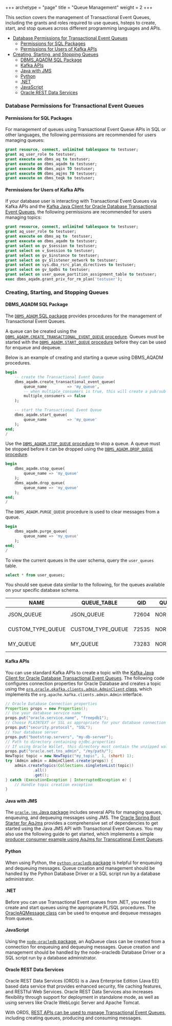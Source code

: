 +++
archetype = "page"
title = "Queue Management"
weight = 2
+++

This section covers the management of Transactional Event Queues, including the grants and roles required to use queues, hsteps to create, start, and stop queues across different programming languages and APIs.

* [Database Permissions for Transactional Event Queues](#database-permissions-for-transactional-event-queues)
  * [Permissions for SQL Packages](#permissions-for-sql-packages)
  * [Permissions for Users of Kafka APIs](#permissions-for-users-of-kafka-apis)
* [Creating, Starting, and Stopping Queues](#creating-starting-and-stopping-queues)
  * [DBMS_AQADM SQL Package](#dbms_aqadm-sql-package)
  * [Kafka APIs](#kafka-apis)
  * [Java with JMS](#java-with-jms)
  * [Python](#python)
  * [.NET](#net)
  * [JavaScript](#javascript)
  * [Oracle REST Data Services](#oracle-rest-data-services)



### Database Permissions for Transactional Event Queues

#### Permissions for SQL Packages

For management of queues using Transactional Event Queue APIs in SQL or other languages, the following permissions are recommended for users managing  queues:

```sql
grant resource, connect, unlimited tablespace to testuser;
grant aq_user_role to testuser;
grant execute on dbms_aq to testuser;
grant execute on dbms_aqadm to testuser;
grant execute ON dbms_aqin TO testuser;
grant execute ON dbms_aqjms TO testuser;
grant execute on dbms_teqk to testuser;
```

#### Permissions for Users of Kafka APIs

If your database user is interacting with Transactional Event Queues via Kafka APIs and the [Kafka Java Client for Oracle Database Transactional Event Queues](https://github.com/oracle/okafka), the following permissions are recommended for users managing topics:

```sql
grant resource, connect, unlimited tablespace to testuser;
grant aq_user_role to testuser;
grant execute on dbms_aq to  testuser;
grant execute on dbms_aqadm to testuser;
grant select on gv_$session to testuser;
grant select on v_$session to testuser;
grant select on gv_$instance to testuser;
grant select on gv_$listener_network to testuser;
grant select on sys.dba_rsrc_plan_directives to testuser;
grant select on gv_$pdbs to testuser;
grant select on user_queue_partition_assignment_table to testuser;
exec dbms_aqadm.grant_priv_for_rm_plan('testuser');
```

### Creating, Starting, and Stopping Queues

#### DBMS_AQADM SQL Package

The [`DBMS_AQADM` SQL package](https://docs.oracle.com/en/database/oracle/oracle-database/23/arpls/DBMS_AQADM.html) provides procedures for the management of Transactional Event Queues.

A queue can be created using the [`DBMS_AQADM.CREATE_TRANSACTIONAL_EVENT_QUEUE` procedure](https://docs.oracle.com/en/database/oracle/oracle-database/23/arpls/DBMS_AQADM.html#GUID-6841A667-1021-4E5C-8567-F71913AA4773). Queues must be started with the [`DBMS_AQADM.START_QUEUE` procedure](https://docs.oracle.com/en/database/oracle/oracle-database/23/arpls/DBMS_AQADM.html#GUID-EED83332-40B1-4B0A-9E50-AC006A1A0615) before they can be used for enqueue and dequeue.

Below is an example of creating and starting a queue using DBMS_AQADM procedures.

```sql
begin
    -- create the Transactional Event Queue
    dbms_aqadm.create_transactional_event_queue(
        queue_name         => 'my_queue',
        -- when multiple_consumers is true, this will create a pub/sub "topic" - the default is false.
        multiple_consumers => false
    );

    -- start the Transactional Event Queue
    dbms_aqadm.start_queue(
        queue_name         => 'my_queue'
    );
end;
/
```

Use the [`DBMS_AQADM.STOP_QUEUE` procedure](https://docs.oracle.com/en/database/oracle/oracle-database/23/arpls/DBMS_AQADM.html#GUID-14EADFE9-D7C3-472D-895D-861BB5570EED) to stop a queue. A queue must be stopped before it can be dropped using the [`DBMS_AQADM.DROP_QUEUE` procedure](https://docs.oracle.com/en/database/oracle/oracle-database/23/arpls/DBMS_AQADM.html#GUID-167A1A71-C8CB-48B4-B1B0-C98825BDE25F).

```sql
begin
    dbms_aqadm.stop_queue(
        queue_name => 'my_queue'
    );
    dbms_aqadm.drop_queue(
        queue_name => 'my_queue'
    );
end;
/
```

The `DBMS_AQADM.PURGE_QUEUE` procedure is used to clear messages from a queue.

```sql
begin
    dbms_aqadm.purge_queue(
        queue_name => 'my_queue'
    );
end;
/
```

To view the current queues in the user schema, query the `user_queues` table.

```sql
select * from user_queues;
```

You should see queue data similar to the following, for the queues available on your specific database schema.

| NAME             | QUEUE_TABLE      | QID  | QUEUE_TYPE     | MAX_RETRIES | RETRY_DELAY | ENQUEUE_ENABLED | DEQUEUE_ENABLED | RETENTION | USER_COMMENT | NETWORK_NAME | SHARDED | QUEUE_CATEGORY           | RECIPIENTS |
|------------------|------------------|------|---------------|-------------|-------------|-----------------|-----------------|-----------|--------------|--------------|---------|-------------------------|------------|
| JSON_QUEUE       | JSON_QUEUE       | 72604 | NORMAL_QUEUE   | 5           | 0           | YES             | YES             | 0         | null         | null         | TRUE    | Transactional Event Queue | SINGLE    |
| CUSTOM_TYPE_QUEUE| CUSTOM_TYPE_QUEUE| 72535 | NORMAL_QUEUE   | 5           | 0           | YES             | YES             | 0         | null         | null         | TRUE    | Transactional Event Queue | SINGLE    |
| MY_QUEUE         | MY_QUEUE         | 73283 | NORMAL_QUEUE   | 5           | 0           | YES             | YES             | 0         | null         | null         | TRUE    | Transactional Event Queue | SINGLE    |




#### Kafka APIs

You can use standard Kafka APIs to create a topic with the [Kafka Java Client for Oracle Database Transactional Event Queues](https://github.com/oracle/okafka). The following code configures connection properties for Oracle Database and creates a topic using the [`org.oracle.okafka.clients.admin.AdminClient` class](https://mvnrepository.com/artifact/com.oracle.database.messaging/okafka), which implements the `org.apache.kafka.clients.admin.Admin` interface.

```java
// Oracle Database Connection properties
Properties props = new Properties();
// Use your database service name
props.put("oracle.service.name", "freepdb1");
// Choose PLAINTEXT or SSL as appropriate for your database connection
props.put("security.protocol", "SSL");
// Your database server 
props.put("bootstrap.servers", "my-db-server");
// Path to directory containing ojdbc.properties
// If using Oracle Wallet, this directory must contain the unzipped wallet
props.put("oracle.net.tns_admin", "/my/path/");
NewTopic topic = new NewTopic("my_topic", 1, (short) 1);
try (Admin admin = AdminClient.create(props)) {
    admin.createTopics(Collections.singletonList(topic))
            .all()
            .get();
} catch (ExecutionException | InterruptedException e) {
    // Handle topic creation exception
}
```

#### Java with JMS

The [`oracle.jms` Java package](https://docs.oracle.com/en/database/oracle/oracle-database/23/jajms/index.html) includes several APIs for managing queues, enqueuing, and dequeuing messages using JMS. The [Oracle Spring Boot Starter for AqJms](https://mvnrepository.com/artifact/com.oracle.database.spring/oracle-spring-boot-starter-aqjms) provides a comprehensive set of dependencies to get started using the Java JMS API with Transactional Event Queues. You may also use the following guide to get started, which implements a simple [producer consumer example using AqJms for Transcational Event Queues](https://medium.com/@anders.swanson.93/use-jms-for-asynchronous-messaging-in-spring-boot-d67f8349c7c4).

#### Python

When using Python, the [`python-oracledb` package](https://python-oracledb.readthedocs.io/en/latest/api_manual/aq.html#aq) is helpful for enqueuing and dequeuing messages. Queue creation and management should be handled by the Python Database Driver or a SQL script run by a database administrator.

#### .NET

Before you can use Transactional Event queues from .NET, you need to create and start queues using the appropriate PL/SQL procedures. The [OracleAQMessage class](https://docs.oracle.com/en/database/oracle/oracle-database/23/odpnt/aq-classes.html#ODPNT-GUID-4DBB419A-BCE1-467C-BA28-3611F3E012CA) can be used to enqueue and dequeue messages from queues.

#### JavaScript

Using the [`node-oracledb` package](https://node-oracledb.readthedocs.io/en/latest/api_manual/aq.html), an AqQueue class can be created from a connection for enqueuing and dequeuing messages. Queue creation and management should be handled by the node-oracledb Database Driver or a SQL script run by a database administrator.

#### Oracle REST Data Services

Oracle REST Data Services (ORDS) is a Java Enterprise Edition (Java EE) based data service that provides enhanced security, file caching features, and RESTful Web Services. Oracle REST Data Services also increases flexibility through support for deployment in standalone mode, as well as using servers like Oracle WebLogic Server and Apache Tomcat.

With ORDS, [REST APIs can be used to manage Transactional Event Queues](https://docs.oracle.com/en/database/oracle/oracle-rest-data-services/24.3/orrst/api-oracle-transactional-event-queues.html), including creating queues, producing and consuming messages.

